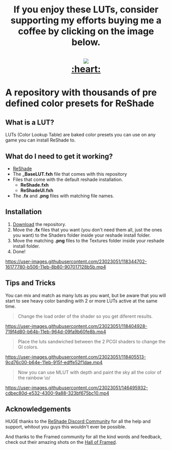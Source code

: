 
<h1 align="center">
    <br>
    If you enjoy these LUTs, consider supporting my efforts buying me a coffee by clicking on the image below.
    <br><br>
        <a href="https://ko-fi.com/thegordinho">
            <img src="https://user-images.githubusercontent.com/23023051/145260720-804dff82-add9-46bf-a28e-34513dca000f.png">
        </a>
    <br>
    <a href="https://www.youtube.com/watch?v=EIyixC9NsLI">
        :heart:
    </a>
</h1>

# A repository with thousands of pre defined color presets for ReShade

## **What is a LUT?**

LUTs (Color Lookup Table) are baked color presets you can use on any game you can install ReShade to.

## **What do I need to get it working?**

+ [ReShade](https://reshade.me)
+ The **_BaseLUT.fxh** file that comes with this repository
+ Files that come with the default reshade installation.
  + **ReShade.fxh**
  + **ReShadeUI.fxh**
+ The **.fx** and **.png** files with matching file names.

## **Installation**

1. [Download](https://github.com/TheGordinho/MLUT/archive/refs/heads/master.zip) the repository.
2. Move the **.fx** files that you want (you don't need them all, just the ones you want) to the Shaders folder inside your reshade install folder.
3. Move the matching **.png** files to the Textures folder inside your reshade install folder.
4. Done!

https://user-images.githubusercontent.com/23023051/118344702-16177780-b506-11eb-8b80-907017128b5b.mp4

## **Tips and Tricks**

You can mix and match as many luts as you want, but be aware that you will start to see heavy color banding with 2 or more LUTs active at the same time.

> Change the load order of the shader so you get diferent results.

https://user-images.githubusercontent.com/23023051/118404928-719f4d80-b64b-11eb-964d-09fa9b60fe8b.mp4

> Place the luts sandwiched between the 2 PCGI shaders to change the GI colors.

https://user-images.githubusercontent.com/23023051/118405513-9cd76c00-b64e-11eb-915f-edffe52f1dae.mp4

> Now you can use MLUT with depth and paint the sky all the color of the rainbow \o/

https://user-images.githubusercontent.com/23023051/146495932-cdbec80d-e532-4300-9a88-323bf675bc10.mp4

## Acknowledgements

HUGE thanks to the [ReShade Discord Community](https://discord.gg/PrwndfH) for all the help and support, whitout you guys this wouldn't ever be possible.

And thanks to the Framed community for all the kind words and feedback, check out their amazing shots on the [Hall of Framed](https://framedsc.github.io/HallOfFramed/).
